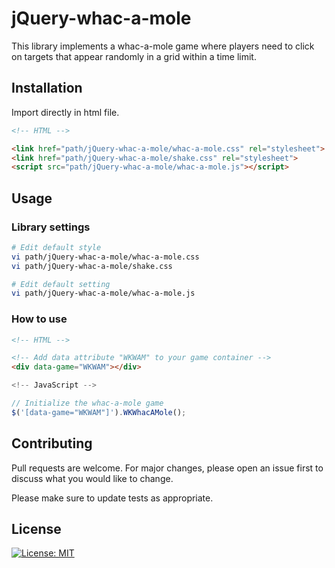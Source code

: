 # jQuery-whac-a-mole

This library implements a whac-a-mole game where players need to click on targets that appear randomly in a grid within a time limit.

## Installation

Import directly in html file.

``` html
<!-- HTML -->

<link href="path/jQuery-whac-a-mole/whac-a-mole.css" rel="stylesheet">
<link href="path/jQuery-whac-a-mole/shake.css" rel="stylesheet">
<script src="path/jQuery-whac-a-mole/whac-a-mole.js"></script>
```

## Usage

### Library settings

``` bash
# Edit default style
vi path/jQuery-whac-a-mole/whac-a-mole.css
vi path/jQuery-whac-a-mole/shake.css

# Edit default setting
vi path/jQuery-whac-a-mole/whac-a-mole.js
```

### How to use

``` html
<!-- HTML -->

<!-- Add data attribute "WKWAM" to your game container -->
<div data-game="WKWAM"></div>
```

``` javascript
<!-- JavaScript -->

// Initialize the whac-a-mole game
$('[data-game="WKWAM"]').WKWhacAMole();
```

## Contributing

Pull requests are welcome. For major changes, please open an issue first to discuss what you would like to change.

Please make sure to update tests as appropriate.

## License

[![License: MIT](https://img.shields.io/badge/License-MIT-yellow.svg)](https://opensource.org/licenses/MIT)
